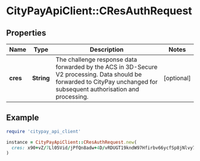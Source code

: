 # CityPayApiClient::CResAuthRequest

## Properties

| Name | Type | Description | Notes |
| ---- | ---- | ----------- | ----- |
| **cres** | **String** | The challenge response data forwarded by the ACS in 3D-Secure V2 processing. Data should be forwarded to CityPay unchanged for subsequent authorisation and processing.  | [optional] |

## Example

```ruby
require 'citypay_api_client'

instance = CityPayApiClient::CResAuthRequest.new(
  cres: x90+vZ/7Ll05Vid/jPfQn8adw+4D/vRDUGT19kndW97Hfirbv66ycfSp8jNlvy7PkHbx44NEt3vo...
)
```

